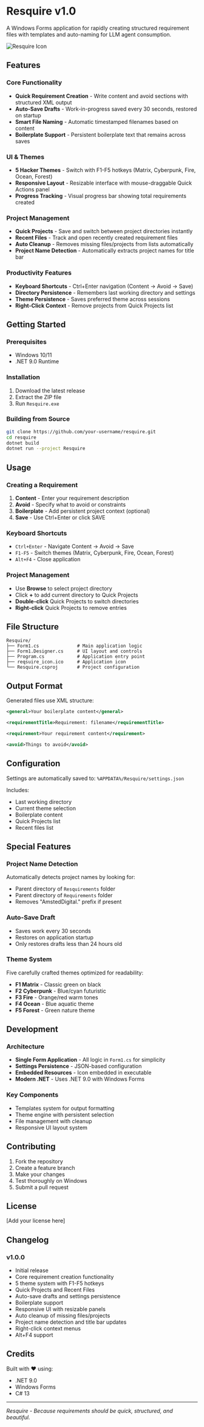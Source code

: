 # Resquire v1.0

A Windows Forms application for rapidly creating structured requirement files with templates and auto-naming for LLM agent consumption.

![Resquire Icon](Resquire/reqsuire_icon.ico)

## Features

### Core Functionality
- **Quick Requirement Creation** - Write content and avoid sections with structured XML output
- **Auto-Save Drafts** - Work-in-progress saved every 30 seconds, restored on startup
- **Smart File Naming** - Automatic timestamped filenames based on content
- **Boilerplate Support** - Persistent boilerplate text that remains across saves

### UI & Themes
- **5 Hacker Themes** - Switch with F1-F5 hotkeys (Matrix, Cyberpunk, Fire, Ocean, Forest)
- **Responsive Layout** - Resizable interface with mouse-draggable Quick Actions panel
- **Progress Tracking** - Visual progress bar showing total requirements created

### Project Management
- **Quick Projects** - Save and switch between project directories instantly
- **Recent Files** - Track and open recently created requirement files
- **Auto Cleanup** - Removes missing files/projects from lists automatically
- **Project Name Detection** - Automatically extracts project names for title bar

### Productivity Features
- **Keyboard Shortcuts** - Ctrl+Enter navigation (Content → Avoid → Save)
- **Directory Persistence** - Remembers last working directory and settings
- **Theme Persistence** - Saves preferred theme across sessions
- **Right-Click Context** - Remove projects from Quick Projects list

## Getting Started

### Prerequisites
- Windows 10/11
- .NET 9.0 Runtime

### Installation
1. Download the latest release
2. Extract the ZIP file
3. Run `Resquire.exe`

### Building from Source
```bash
git clone https://github.com/your-username/resquire.git
cd resquire
dotnet build
dotnet run --project Resquire
```

## Usage

### Creating a Requirement
1. **Content** - Enter your requirement description
2. **Avoid** - Specify what to avoid or constraints
3. **Boilerplate** - Add persistent project context (optional)
4. **Save** - Use Ctrl+Enter or click SAVE

### Keyboard Shortcuts
- `Ctrl+Enter` - Navigate Content → Avoid → Save
- `F1-F5` - Switch themes (Matrix, Cyberpunk, Fire, Ocean, Forest)
- `Alt+F4` - Close application

### Project Management
- Use **Browse** to select project directory
- Click **+** to add current directory to Quick Projects
- **Double-click** Quick Projects to switch directories
- **Right-click** Quick Projects to remove entries

## File Structure

```
Resquire/
├── Form1.cs              # Main application logic
├── Form1.Designer.cs     # UI layout and controls
├── Program.cs            # Application entry point
├── reqsuire_icon.ico     # Application icon
└── Resquire.csproj       # Project configuration
```

## Output Format

Generated files use XML structure:
```xml
<general>Your boilerplate content</general>

<requirementTitle>Requirement: filename</requirementTitle>

<requirement>Your requirement content</requirement>

<avoid>Things to avoid</avoid>
```

## Configuration

Settings are automatically saved to:
`%APPDATA%/Resquire/settings.json`

Includes:
- Last working directory
- Current theme selection
- Boilerplate content
- Quick Projects list
- Recent files list

## Special Features

### Project Name Detection
Automatically detects project names by looking for:
- Parent directory of `Resquirements` folder
- Parent directory of `Requirements` folder
- Removes "AmstedDigital." prefix if present

### Auto-Save Draft
- Saves work every 30 seconds
- Restores on application startup
- Only restores drafts less than 24 hours old

### Theme System
Five carefully crafted themes optimized for readability:
- **F1 Matrix** - Classic green on black
- **F2 Cyberpunk** - Blue/cyan futuristic
- **F3 Fire** - Orange/red warm tones
- **F4 Ocean** - Blue aquatic theme
- **F5 Forest** - Green nature theme

## Development

### Architecture
- **Single Form Application** - All logic in `Form1.cs` for simplicity
- **Settings Persistence** - JSON-based configuration
- **Embedded Resources** - Icon embedded in executable
- **Modern .NET** - Uses .NET 9.0 with Windows Forms

### Key Components
- Templates system for output formatting
- Theme engine with persistent selection
- File management with cleanup
- Responsive UI layout system

## Contributing

1. Fork the repository
2. Create a feature branch
3. Make your changes
4. Test thoroughly on Windows
5. Submit a pull request

## License

[Add your license here]

## Changelog

### v1.0.0
- Initial release
- Core requirement creation functionality
- 5 theme system with F1-F5 hotkeys
- Quick Projects and Recent Files
- Auto-save drafts and settings persistence
- Boilerplate support
- Responsive UI with resizable panels
- Auto cleanup of missing files/projects
- Project name detection and title bar updates
- Right-click context menus
- Alt+F4 support

## Credits

Built with ❤️ using:
- .NET 9.0
- Windows Forms
- C# 13

---

*Resquire - Because requirements should be quick, structured, and beautiful.*